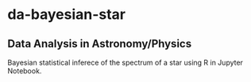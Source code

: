 # da-bayesian-star
## Data Analysis in Astronomy/Physics

Bayesian statistical inferece of the spectrum of a star using R in Jupyter Notebook.
